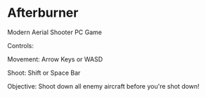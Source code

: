 # Afterburner
Modern Aerial Shooter PC Game

Controls:

Movement: Arrow Keys or WASD

Shoot: Shift or Space Bar

Objective: Shoot down all enemy aircraft before you're shot down!
